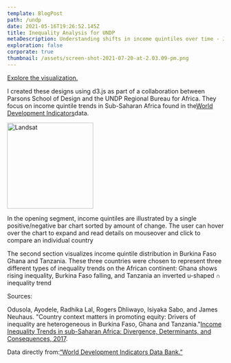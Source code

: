 ```yaml
---
template: BlogPost
path: /undp
date: 2021-05-16T19:26:52.145Z
title: Inequality Analysis for UNDP
metaDescription: Understanding shifts in income quintiles over time - Javascript, D3
exploration: false
corporate: true
thumbnail: /assets/screen-shot-2021-07-20-at-2.03.09-pm.png
---
```

[Explore the visualization.](https://ryezzz.github.io/100_days_data_visualization/day_23/)

I created these designs using d3.js as part of a collaboration between Parsons School of Design and the UNDP Regional Bureau for Africa. They focus on income quintile trends in Sub-Saharan Africa found in the[World Development Indicators](http://databank.worldbank.org/data/reports.aspx?source=world-development-indicators)data.

<img src="https://ryez.design/assets/highlightsat.jpg" alt="Landsat" width="200px"/>



In the opening segment, income quintiles are illustrated by a single positive/negative bar chart sorted by amount of change. The user can hover over the chart to expand and read details on mouseover and click to compare an individual country

The second section visualizes income quintile distribution in Burkina Faso Ghana and Tanzania. These three countries were chosen to represent three different types of inequality trends on the African continent: Ghana shows rising inequality, Burkina Faso falling, and Tanzania an inverted u-shaped ∩ inequality trend

Sources:

Odusola, Ayodele, Radhika Lal, Rogers Dhliwayo, Isiyaka Sabo, and James Neuhaus. "Country context matters in promoting equity: Drivers of inequality are heterogeneous in Burkina Faso, Ghana and Tanzania."[Income Inequality Trends in sub-Saharan Africa: Divergence, Determinants, and Consequences, 2017](http://www.africa.undp.org/content/rba/en/home/library/reports/income-inequality-trends-in-sub-saharan-africa--divergence--dete.html).

Data directly from:[“World Development Indicators Data Bank.”](http://databank.worldbank.org/data/reports.aspx?source=world-development-indicators)